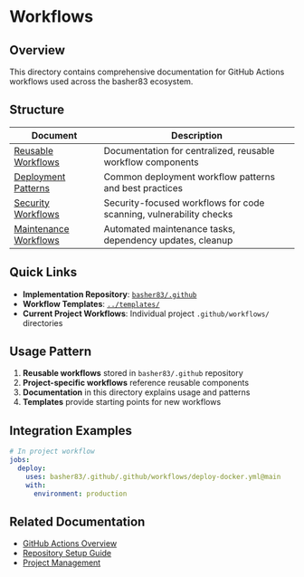 # Workflows

## Overview

This directory contains comprehensive documentation for GitHub Actions workflows used across the
basher83 ecosystem.

## Structure

| Document                                          | Description                                                        |
| ------------------------------------------------- | ------------------------------------------------------------------ |
| [Reusable Workflows](reusable-workflows.md)       | Documentation for centralized, reusable workflow components        |
| [Deployment Patterns](deployment-patterns.md)     | Common deployment workflow patterns and best practices             |
| [Security Workflows](security-workflows.md)       | Security-focused workflows for code scanning, vulnerability checks |
| [Maintenance Workflows](maintenance-workflows.md) | Automated maintenance tasks, dependency updates, cleanup           |

## Quick Links

- **Implementation Repository**: [`basher83/.github`](https://github.com/basher83/.github)
- **Workflow Templates**: [`../templates/`](../templates/)
- **Current Project Workflows**: Individual project `.github/workflows/` directories

## Usage Pattern

1. **Reusable workflows** stored in `basher83/.github` repository
2. **Project-specific workflows** reference reusable components
3. **Documentation** in this directory explains usage and patterns
4. **Templates** provide starting points for new workflows

## Integration Examples

```yaml
# In project workflow
jobs:
  deploy:
    uses: basher83/.github/.github/workflows/deploy-docker.yml@main
    with:
      environment: production
```

## Related Documentation

- [GitHub Actions Overview](../actions.md)
- [Repository Setup Guide](../repo-setup-guide.md)
- [Project Management](../project-management.md)
